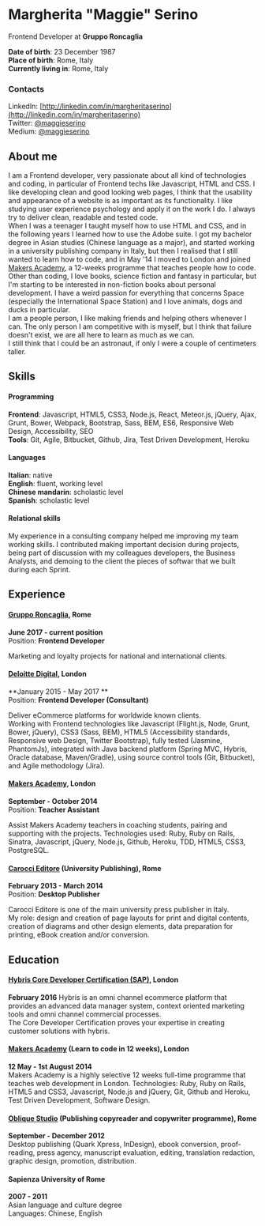 # Margherita "Maggie" Serino
Frontend Developer at **Gruppo Roncaglia**  

**Date of birth**: 23 December 1987  
**Place of birth**: Rome, Italy  
**Currently living in**: Rome, Italy

### Contacts
LinkedIn: [http://linkedin.com/in/margheritaserino](http://linkedin.com/in/margheritaserino)  
Twitter: [@maggieserino](https://twitter.com/maggieserino)  
Medium: [@maggieserino](https://medium.com/@maggieserino)

## About me
I am a Frontend developer, very passionate about all kind of technologies and coding, in particular of Frontend techs like Javascript, HTML and CSS. I like developing clean and good looking web pages, I think that the usability and appearance of a website is as important as its functionality. I like studying user experience psychology and apply it on the work I do. I always try to deliver clean, readable and tested code.  
When I was a teenager I taught myself how to use HTML and CSS, and in the following years I learned how to use the Adobe suite. I got my bachelor degree in Asian studies (Chinese language as a major), and started working in a university publishing company in Italy, but then I realised that I still wanted to learn how to code, and in May '14 I moved to London and joined [Makers Academy](http://www.makersacademy.com), a 12-weeks programme that teaches people how to code.  
Other than coding, I love books, science fiction and fantasy in particular, but I'm starting to be interested in non-fiction books about personal development. I have a weird passion for everything that concerns Space (especially the International Space Station) and I love animals, dogs and ducks in particular.  
I am a people person, I like making friends and helping others whenever I can. The only person I am competitive with is myself, but I think that failure doesn't exist, we are all here to learn as much as we can.  
I still think that I could be an astronaut, if only I were a couple of centimeters taller.

## Skills
#### Programming
**Frontend**: Javascript, HTML5, CSS3, Node.js, React, Meteor.js, jQuery, Ajax, Grunt, Bower, Webpack, Bootstrap, Sass, BEM, ES6, Responsive Web Design, Accessibility, SEO  
**Tools**: Git, Agile, Bitbucket, Github, Jira, Test Driven Development, Heroku

#### Languages
**Italian**: native  
**English**: fluent, working level  
**Chinese mandarin**: scholastic level  
**Spanish**: scholastic level

#### Relational skills
My experience in a consulting company helped me improving my team working skills. I contributed making important decision during projects, being part of discussion with my colleagues developers, the Business Analysts, and demoing to the client the pieces of softwar that we built during each Sprint.

## Experience
#### [Gruppo Roncaglia](http://www.grupporoncaglia.it), Rome
**June 2017 - current position**  
Position: **Frontend Developer**  

Marketing and loyalty projects for national and international clients.


#### [Deloitte Digital](https://eu.deloittedigital.com/en/home), London
**January 2015 - May 2017 **  
Position: **Frontend Developer (Consultant)**

Deliver eCommerce platforms for worldwide known clients.  
Working with Frontend technologies like Javascript (Flight.js, Node, Grunt, Bower, jQuery), CSS3 (Sass, BEM), HTML5 (Accessibility standards, Responsive web Design, Twitter Bootstrap), fully tested (Jasmine, PhantomJs), integrated with Java backend platform (Spring MVC, Hybris, Oracle database, Maven/Gradle), using source control tools (Git, Bitbucket), and Agile methodology (Jira).

#### [Makers Academy](http://www.makersacademy.com), London
**September - October 2014**  
Position: **Teacher Assistant**

Assist Makers Academy teachers in coaching students, pairing and supporting with the projects.
Technologies used: Ruby, Ruby on Rails, Sinatra, Javascript, jQuery, Node.js, Github, Heroku, TDD, HTML5, CSS3, PostgreSQL.

#### [Carocci Editore](http://www.carocci.it) (University Publishing), Rome
**February 2013 - March 2014**  
Position: **Desktop Publisher**

Carocci Editore is one of the main university press publisher in Italy.  
My role: design and creation of page layouts for print and digital contents, creation of diagrams and other design elements, data preparation for printing, eBook creation and/or conversion.

## Education
#### [Hybris Core Developer Certification (SAP)](https://www.hybris.com/en/services/certification), London
**February 2016**
Hybris is an omni channel ecommerce platform that provides an advanced data manager system, context oriented marketing tools and omni channel commercial processes.  
The Core Developer Certification proves your expertise in creating customer solutions with hybris.

#### [Makers Academy](http://www.makersacademy.com) (Learn to code in 12 weeks), London
**12 May - 1st August 2014**  
Makers Academy is a highly selective 12 weeks full-time programme that teaches web development in London.
Technologies: Ruby, Ruby on Rails, HTML5 and CSS3, Javascript, Node.js and jQuery, Git, Github and Heroku, Test Driven Development, Software Design.

#### [Oblique Studio](http://www.oblique.it/) (Publishing copyreader and copywriter programme), Rome
**September - December 2012**  
Desktop publishing (Quark Xpress, InDesign), ebook conversion, proof-reading, press agency, manuscript evaluation, editing, translation redaction, graphic design, promotion, distribution.

#### Sapienza University of Rome
**2007 - 2011**  
Asian language and culture degree  
Languages: Chinese, English
